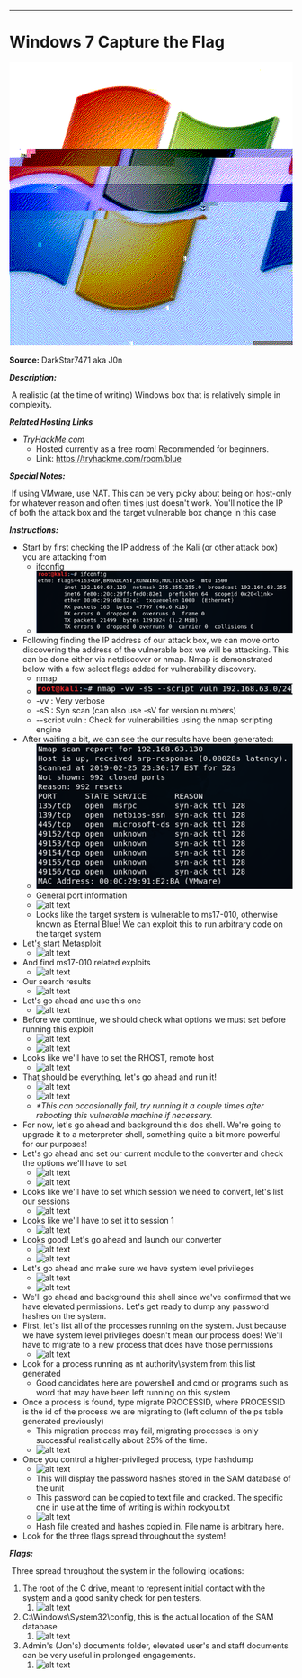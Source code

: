 ****

# Windows 7 Capture the Flag

![alt text](./images/logo.gif?raw=true "Logo")

**Source:** DarkStar7471 aka J0n

***Description:***

​	A realistic (at the time of writing) Windows box that is relatively simple in complexity. 

***Related Hosting Links***

- *TryHackMe.com*
  - Hosted currently as a free room! Recommended for beginners.
  - Link: https://tryhackme.com/room/blue

***Special Notes:***

​	If using VMware, use NAT. This can be very picky about being on host-only for whatever reason and often times just doesn't work. You'll notice the IP of both the attack box and the target vulnerable box change in this case 	



***Instructions:*** 

- Start by first checking the IP address of the Kali (or other attack box) you are attacking from
  - ifconfig
  - ![alt text](./images/ifconfig.png?raw=true "ifconfig")
- Following finding the IP address of our attack box, we can move onto discovering the address of the vulnerable box we will be attacking. This can be done either via netdiscover or nmap. Nmap is demonstrated below with a few select flags added for vulnerability discovery.
  - nmap 
  - ![alt text](./images/nmap-cmd.png?raw=true "nmap-cmd")
  - -vv : Very verbose
  - -sS : Syn scan (can also use -sV for version numbers)
  - --script vuln : Check for vulnerabilities using the nmap scripting engine
- After waiting a bit, we can see the our results have been generated:
  - ![alt text](./images/nmap-results-1.png?raw=true "nmap-results-1")
  - General port information
  - ![alt text]()
  - Looks like the target system is vulnerable to ms17-010, otherwise known as Eternal Blue! We can exploit this to run arbitrary code on the target system
- Let's start Metasploit
  - ![alt text]()
- And find ms17-010 related exploits
  - ![alt text]()
- Our search results
  - ![alt text]()
- Let's go ahead and use this one
  - ![alt text]()
- Before we continue, we should check what options we must set before running this exploit
  - ![alt text]()
  - ![alt text]()
- Looks like we'll have to set the RHOST, remote host
  - ![alt text]()
- That should be everything, let's go ahead and run it!
  - ![alt text]()
  - ![alt text]()
  - *\*This can occasionally fail, try running it a couple times after rebooting this vulnerable machine if necessary.*
- For now, let's go ahead and background this dos shell. We're going to upgrade it to a meterpreter shell, something quite a bit more powerful for our purposes!
- Let's go ahead and set our current module to the converter and check the options we'll have to set
  - ![alt text]()
  - ![alt text]()
- Looks like we'll have to set which session we need to convert, let's list our sessions
  - ![alt text]()
- Looks like we'll have to set it to session 1
  - ![alt text]()
- Looks good! Let's go ahead and launch our converter
  - ![alt text]()
  - ![alt text]()
- Let's go ahead and make sure we have system level privileges
  - ![alt text]()
  - ![alt text]()
- We'll go ahead and background this shell since we've confirmed that we have elevated permissions. Let's get ready to dump any password hashes on the system.
- First, let's list all of the processes running on the system. Just because we have system level privileges doesn't mean our process does! We'll have to migrate to a new process that does have those permissions
  - ![alt text]()
- Look for a process running as nt authority\system from this list generated
  - Good candidates here are powershell and cmd or programs such as word that may have been left running on this system
- Once a process is found, type migrate PROCESSID, where PROCESSID is the id of the process we are migrating to (left column of the ps table generated previously)
  - This migration process may fail, migrating processes is only successful realistically about 25% of the time.
  - ![alt text]()
- Once you control a higher-privileged process, type hashdump
  - ![alt text]()
  - This will display the password hashes stored in the SAM database of the unit 
  - This password can be copied to text file and cracked. The specific one in use at the time of writing is within rockyou.txt
  - ![alt text]()
  - Hash file created and hashes copied in. File name is arbitrary here. 
- Look for the three flags spread throughout the system!









***Flags:***

​	Three spread throughout the system in the following locations:

1. The root of the C drive, meant to represent initial contact with the system and a good sanity check for pen testers.
   1. ![alt text]()
2. C:\Windows\System32\config, this is the actual location of the SAM database
   1. ![alt text]()
3. Admin's (Jon's) documents folder, elevated user's and staff documents can be very useful in prolonged engagements.
   1. ![alt text]()
